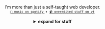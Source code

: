 <p align="center">
    I'm more than just a self-taught web developer.
    <br>
    <small>
        <a href="https://open.spotify.com/artist/3fouosCOFa1ykd6j9DZkWl">
            <code>🎵 music on spotify</code>
        </a>
        &nbsp;&bull;&nbsp;
        <a href="">
            <code>📹 overedited stuff on yt</code>
        </a>
    </small>
</p>
<div align="center">
<details>
<summary><strong>expand for stuff</strong></summary>
<h2>📈 Stats</h2> 
<p align="center">
  <a href="https://github.com/anuraghazra/github-readme-stats">
      <img width="348" src="https://github-readme-stats.vercel.app/api/top-langs/?username=skepfusky&hide_title=true&layout=compact&theme=tokyonight&langs_count=10&hide_border=true&hide=json,markdown&include_all_commits=true&card_width=300">
  </a>
  <img width="465" src="https://github-readme-streak-stats.herokuapp.com/?user=skepfusky&theme=tokyonight&hide_border=true" alt="skepfusky">
</p>
<h2>🛠️ Tech stack</h2>
<div align="center">
<table>
    <tr>
      <th align="right">Category</th>
      <th align="left">Technologies</th>
    </tr>
    <tr>
      <td align="right">Languages</td>
      <td><img src="https://skillicons.dev/icons?i=dotnet,nodejs,js,ts,py" height="35px"/></td>
    </tr>
    <tr>
      <td align="right">Front-end</td>
      <td><img src="https://skillicons.dev/icons?i=html,css,sass,react,vue,next,nuxt,vite,svelte,astro,electron" height="35px"/></td>
    </tr>
    <tr>
      <td align="right">Back-end</td>
      <td><img src="https://skillicons.dev/icons?i=docker,redis,mongodb,prisma,firebase" height="35px"/></td>
    </tr>
    <tr>
      <td align="right">Miscellaneous</td>
      <td><img src="https://skillicons.dev/icons?i=linux,bash,powershell,markdown,git,github,vim,vscode,visualstudio" height="35px"/></td>
    </tr>
    <tr>
      <td align="right">Design/Creative</td>
      <td><img src="https://skillicons.dev/icons?i=figma,ae,ps,pr,ai" height="35px"/></td>
    </tr>
  </table>
</div>
</details>
</div>
